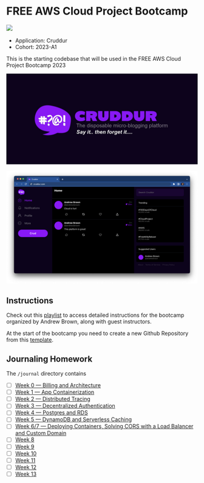 # FREE AWS Cloud Project Bootcamp

![](https://codebuild.us-east-1.amazonaws.com/badges?uuid=eyJlbmNyeXB0ZWREYXRhIjoiYnhYQjlWMEZZQTczSnVjWWxnRG44dTkyc3duc2pvQUVjUVRocEt4TWxWZTIydDFPTGVvL0YxTmJNMy81MjgrU01HSFVlYTFtZFBUcXBFcmNiTWJWbkM4PSIsIml2UGFyYW1ldGVyU3BlYyI6IlYvY3ZKSGdISERiTzBDZHUiLCJtYXRlcmlhbFNldFNlcmlhbCI6MX0%3D&branch=main)

- Application: Cruddur
- Cohort: 2023-A1

This is the starting codebase that will be used in the FREE AWS Cloud Project Bootcamp 2023

![Cruddur Graphic](_docs/assets/cruddur-banner.jpg)

![Cruddur Screenshot](_docs/assets/cruddur-screenshot.png)

## Instructions

Check out this [playlist](https://www.youtube.com/playlist?list=PLBfufR7vyJJ7k25byhRXJldB5AiwgNnWv) to access detailed instructions for the bootcamp organized by Andrew Brown, along with guest instructors.

At the start of the bootcamp you need to create a new Github Repository from this [template](https://github.com/omenking/aws-bootcamp-cruddur-2023).

## Journaling Homework

The `/journal` directory contains

- [ ] [Week 0 — Billing and Architecture](journal/week0.md)
- [ ] [Week 1 — App Containerization](journal/week1.md)
- [ ] [Week 2 — Distributed Tracing](journal/week2.md)
- [ ] [Week 3 — Decentralized Authentication](journal/week3.md)
- [ ] [Week 4 — Postgres and RDS](journal/week4.md)
- [ ] [Week 5 — DynamoDB and Serverless Caching](journal/week5.md)
- [ ] [Week 6/7 — Deploying Containers, Solving CORS with a Load Balancer and Custom Domain](journal/week6-7.md)
- [ ] [Week 8](journal/week8.md)
- [ ] [Week 9](journal/week9.md)
- [ ] [Week 10](journal/week10.md)
- [ ] [Week 11](journal/week11.md)
- [ ] [Week 12](journal/week12.md)
- [ ] [Week 13](journal/week13.md)
